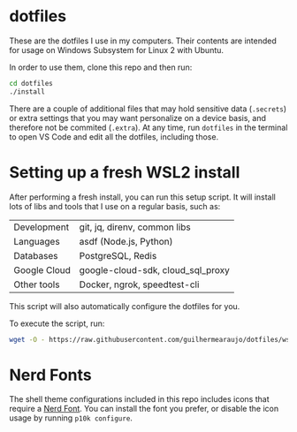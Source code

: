 # dotfiles

These are the dotfiles I use in my computers. Their contents are intended for usage on Windows Subsystem for Linux 2 with Ubuntu.

In order to use them, clone this repo and then run:

```bash
cd dotfiles
./install
```

There are a couple of additional files that may hold sensitive data (`.secrets`) or extra settings that you may want personalize on a device basis, and therefore not be commited (`.extra`). At any time, run `dotfiles` in the terminal to open VS Code and edit all the dotfiles, including those.

# Setting up a fresh WSL2 install
After performing a fresh install, you can run this setup script.
It will install lots of libs and tools that I use on a regular basis, such as:


|                |                                   |
|----------------|-----------------------------------|
| Development    | git, jq, direnv, common libs      |
| Languages      | asdf (Node.js, Python)            |
| Databases      | PostgreSQL, Redis                 |
| Google Cloud   | google-cloud-sdk, cloud_sql_proxy |
| Other tools    | Docker, ngrok, speedtest-cli      |


This script will also automatically configure the dotfiles for you.

To execute the script, run:

```bash
wget -O - https://raw.githubusercontent.com/guilhermearaujo/dotfiles/wsl2/setup.sh | bash
```

# Nerd Fonts
The shell theme configurations included in this repo includes icons that require a [Nerd Font](https://www.nerdfonts.com). You can install the font you prefer, or disable the icon usage by running `p10k configure`.
